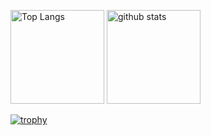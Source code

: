 


<p align="left"> 
  <img alt="Top Langs" height="150px" src="https://github-readme-stats.vercel.app/api/top-langs/?username=Nori0219&layout=compact&show_icons=true&theme=onedark" />
  <img alt="github stats" height="150px" src="https://github-readme-stats.vercel.app/api?username=Nori0219&theme=onedark&show_icons=ture" />
</p>

[![trophy](https://github-profile-trophy.vercel.app/?username=Nori0219&theme=onedark&column=7
)](https://github.com/ryo-ma/github-profile-trophy)
